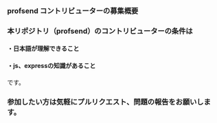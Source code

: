 ### profsend コントリビューターの募集概要

### 本リポジトリ（profsend）のコントリビューターの条件は

#### ・日本語が理解できること
#### ・js、expressの知識があること

です。

### 参加したい方は気軽にプルリクエスト、問題の報告をお願いします。
